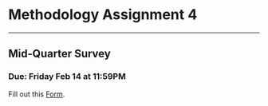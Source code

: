 # Methodology Assignment 4

---

## Mid-Quarter Survey

### Due: Friday Feb 14 at 11:59PM

Fill out this [Form](https://docs.google.com/forms/d/e/1FAIpQLSekRQZJtchtaOBi_QQ8EZbD5_vCexqSlWlFtvBlx3RMQ3mwLg/viewform?usp=sf_link).
